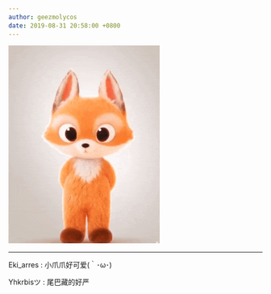 ```yaml
---
author: geezmolycos
date: 2019-08-31 20:58:00 +0800
---
```


![](/assets/images/qq-zone/2019-08-31-fox.gif)

---

Eki_arres  : 小爪爪好可爱(｀･ω･)

Yhkrbisツ : 尾巴藏的好严
